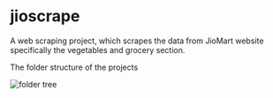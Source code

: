 # jioscrape
 
A web scraping project, which scrapes the data from JioMart website specifically the vegetables and grocery section. 

The folder structure of the projects

![folder tree](https://user-images.githubusercontent.com/46810093/205482778-eeafcfa9-53ce-4bb4-93ba-3f73aa163b73.png)

